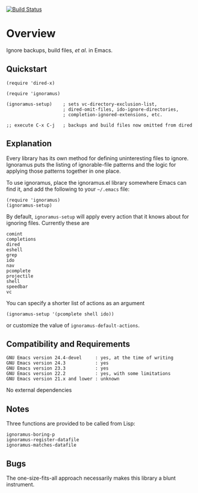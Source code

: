 [![Build Status](https://secure.travis-ci.org/rolandwalker/ignoramus.png?branch=master)](http://travis-ci.org/rolandwalker/ignoramus)

# Overview

Ignore backups, build files, *et al*. in Emacs.

## Quickstart

```elisp
(require 'dired-x)
 
(require 'ignoramus)
 
(ignoramus-setup)    ; sets vc-directory-exclusion-list,
                     ; dired-omit-files, ido-ignore-directories,
                     ; completion-ignored-extensions, etc.
 
;; execute C-x C-j   ; backups and build files now omitted from dired
```

## Explanation

Every library has its own method for defining uninteresting files
to ignore.  Ignoramus puts the listing of ignorable-file patterns
and the logic for applying those patterns together in one place.

To use ignoramus, place the ignoramus.el library somewhere Emacs
can find it, and add the following to your `~/.emacs` file:

```elisp
(require 'ignoramus)
(ignoramus-setup)
```

By default, `ignoramus-setup` will apply every action that it
knows about for ignoring files.  Currently these are

	comint
	completions
	dired
	eshell
	grep
	ido
	nav
	pcomplete
	projectile
	shell
	speedbar
	vc

You can specify a shorter list of actions as an argument

```elisp
(ignoramus-setup '(pcomplete shell ido))
```

or customize the value of `ignoramus-default-actions`.

## Compatibility and Requirements

	GNU Emacs version 24.4-devel     : yes, at the time of writing
	GNU Emacs version 24.3           : yes
	GNU Emacs version 23.3           : yes
	GNU Emacs version 22.2           : yes, with some limitations
	GNU Emacs version 21.x and lower : unknown

No external dependencies

## Notes

Three functions are provided to be called from Lisp:

	ignoramus-boring-p
	ignoramus-register-datafile
	ignoramus-matches-datafile

## Bugs

The one-size-fits-all approach necessarily makes this library
a blunt instrument.
